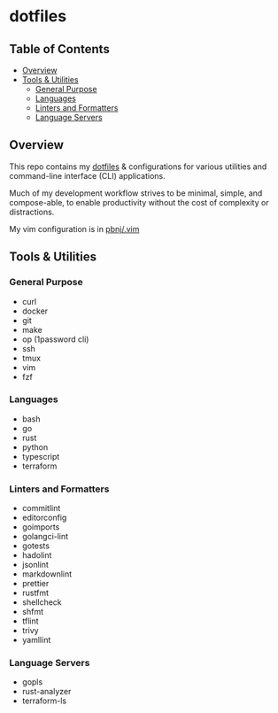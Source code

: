 # dotfiles

## Table of Contents

<!-- START doctoc generated TOC please keep comment here to allow auto update -->
<!-- DON'T EDIT THIS SECTION, INSTEAD RE-RUN doctoc TO UPDATE -->

- [Overview](#overview)
- [Tools & Utilities](#tools--utilities)
  - [General Purpose](#general-purpose)
  - [Languages](#languages)
  - [Linters and Formatters](#linters-and-formatters)
  - [Language Servers](#language-servers)

<!-- END doctoc generated TOC please keep comment here to allow auto update -->

## Overview

This repo contains my
[dotfiles](https://en.wikipedia.org/wiki/Hidden_file_and_hidden_directory) &
configurations for various utilities and command-line interface (CLI)
applications.

Much of my development workflow strives to be minimal, simple, and compose-able,
to enable productivity without the cost of complexity or distractions.

My vim configuration is in [pbnj/.vim](https://github.com/pbnj/.vim)

## Tools & Utilities

### General Purpose

- curl
- docker
- git
- make
- op (1password cli)
- ssh
- tmux
- vim
- fzf

### Languages

- bash
- go
- rust
- python
- typescript
- terraform

### Linters and Formatters

- commitlint
- editorconfig
- goimports
- golangci-lint
- gotests
- hadolint
- jsonlint
- markdownlint
- prettier
- rustfmt
- shellcheck
- shfmt
- tflint
- trivy
- yamllint

### Language Servers

- gopls
- rust-analyzer
- terraform-ls
